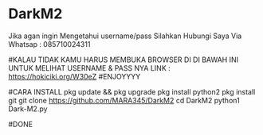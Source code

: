 # DarkM2
Jika agan ingin Mengetahui username/pass
Silahkan Hubungi Saya Via 
Whatsap : 085710024311

#KALAU TIDAK KAMU HARUS MEMBUKA BROWSER DI DI BAWAH INI UNTUK MELIHAT USERNAME & PASS NYA
LINK  : https://hokiciki.org/W30eZ
#ENJOYYYY


#CARA INSTALL
pkg update && pkg upgrade
pkg install python2
pkg install git
git clone https://github.com/MARA345/DarkM2
cd DarkM2
python1 Dark-M2.py

#DONE
